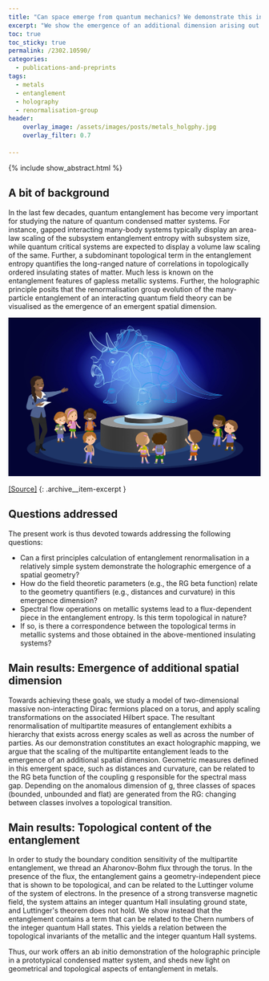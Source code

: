 ```yaml
---
title: "Can space emerge from quantum mechanics? We demonstrate this in a simple model of fermions!"
excerpt: "We show the emergence of an additional dimension arising out of the scaling of multipartite entanglement upon applying RG transformations on 2D noninteracting electrons placed on a torus."
toc: true
toc_sticky: true
permalink: /2302.10590/
categories:
  - publications-and-preprints
tags:
  - metals
  - entanglement
  - holography
  - renormalisation-group
header:
    overlay_image: /assets/images/posts/metals_holgphy.jpg
    overlay_filter: 0.7

---
```


{% include show_abstract.html %}

## A bit of background

In the last few decades, quantum entanglement has become very important for studying the nature of quantum condensed matter systems. For instance, gapped interacting many-body systems typically display an area-law scaling of the subsystem entanglement entropy with subsystem size, while quantum critical systems are expected to display a volume law scaling of the same. Further, a subdominant topological term in the entanglement entropy quantifies the long-ranged nature of correlations in topologically ordered insulating states of matter. Much less is known on the entanglement features of gapless metallic systems. Further, the holographic principle posits that the renormalisation group evolution of the many-particle entanglement of an interacting quantum field theory can be visualised as the emergence of an emergent spatial dimension. 

![](../assets/images/holog-renorm/holography.jpg)

[[Source]](https://seereal.com/how-does-it-work-holography)
{: .archive__item-excerpt }

## Questions addressed

The present work is thus devoted towards addressing the following questions:
- Can a first principles calculation of entanglement renormalisation in a relatively simple system demonstrate the holographic emergence of a spatial geometry? 
- How do the field theoretic parameters (e.g., the RG beta function) relate to the geometry quantifiers (e.g., distances and curvature) in this emergence dimension? 
- Spectral flow operations on metallic systems lead to a flux-dependent piece in the entanglement entropy. Is this term topological in nature? 
- If so, is there a correspondence between the topological terms in metallic systems and those obtained in the above-mentioned insulating systems?

## Main results: Emergence of additional spatial dimension

Towards achieving these goals, we study a model of two-dimensional massive non-interacting Dirac fermions placed on a torus, and apply scaling transformations on the associated Hilbert space. The resultant renormalisation of multipartite measures of entanglement exhibits a hierarchy that exists across energy scales as well as across the number of parties. As our demonstration constitutes an exact holographic mapping, we argue that the scaling of the multipartite entanglement leads to the emergence of an additional spatial dimension. Geometric measures defined in this emergent space, such as distances and curvature, can be related to the RG beta function of the coupling g responsible for the spectral mass gap. Depending on the anomalous dimension of g, three classes of spaces (bounded, unbounded and flat) are generated from the RG: changing between classes involves  a topological transition. 

## Main results: Topological content of the entanglement

In order to study the boundary condition sensitivity of the multipartite entanglement, we thread an Aharonov-Bohm flux through the torus. In the presence of the flux, the entanglement gains a geometry-independent piece that is shown to be topological,  and can be related to the Luttinger volume of the system of electrons. In the presence of a strong transverse magnetic field, the system attains an integer quantum Hall insulating ground state, and Luttinger's theorem does not hold. We show instead that the entanglement contains a term that can be related to the Chern numbers of the integer quantum Hall states. This yields a relation between the topological invariants of the metallic and the integer quantum Hall systems.

Thus, our work offers an ab initio demonstration of the holographic principle in a prototypical condensed matter system, and sheds new light on geometrical and topological aspects of entanglement in metals.
